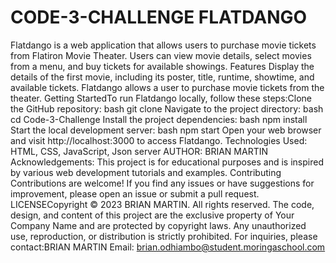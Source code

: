 # CODE-3-CHALLENGE FLATDANGO
Flatdango is a web application that allows users to purchase movie tickets from Flatiron Movie Theater.
 Users can view movie details, select movies from a menu, and buy tickets for available showings. 
Features Display the details of the first movie, including its poster, title, runtime, showtime, and available tickets. 
Flatdango allows a user to purchase movie tickets from the theater.
Getting StartedTo run Flatdango locally, follow these steps:Clone the GitHub repository: bash git clone
Navigate to the project directory: bash cd Code-3-Challenge
Install the project dependencies: bash npm install
Start the local development server: bash npm start
Open your web browser and visit http://localhost:3000 to access Flatdango.
Technologies Used: HTML, CSS, JavaScript, Json server
AUTHOR: BRIAN MARTIN
Acknowledgements: This project is for educational purposes and is inspired by various web development tutorials and examples. Contributing Contributions are welcome! If you find any issues or have suggestions for improvement, please open an issue or submit a pull request.
LICENSECopyright © 2023 BRIAN MARTIN. All rights reserved. The code, design, and content of this project are the exclusive property of Your Company Name and are protected by copyright laws. Any unauthorized use, reproduction, or distribution is strictly prohibited.
For inquiries, please contact:BRIAN MARTIN 
Email: brian.odhiambo@student.moringaschool.com
